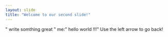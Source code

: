 ```yaml
---
layout: slide
title: "Welcome to our second slide!"
---
```

" write somthing great " me:" hello world !!!" 
Use the left arrow to go back!
